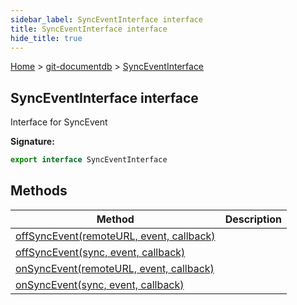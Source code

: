 ```yaml
---
sidebar_label: SyncEventInterface interface
title: SyncEventInterface interface
hide_title: true
---
```


[Home](./index.md) &gt; [git-documentdb](./git-documentdb.md) &gt; [SyncEventInterface](./git-documentdb.synceventinterface.md)

## SyncEventInterface interface

Interface for SyncEvent

<b>Signature:</b>

```typescript
export interface SyncEventInterface 
```

## Methods

|  Method | Description |
|  --- | --- |
|  [offSyncEvent(remoteURL, event, callback)](./git-documentdb.synceventinterface.offsyncevent.md) |  |
|  [offSyncEvent(sync, event, callback)](./git-documentdb.synceventinterface.offsyncevent_1.md) |  |
|  [onSyncEvent(remoteURL, event, callback)](./git-documentdb.synceventinterface.onsyncevent.md) |  |
|  [onSyncEvent(sync, event, callback)](./git-documentdb.synceventinterface.onsyncevent_1.md) |  |

